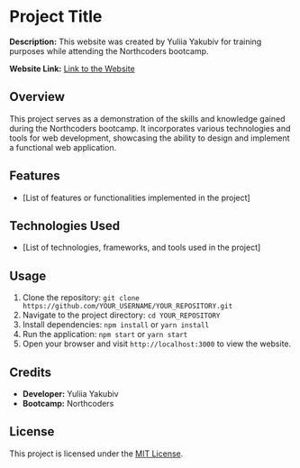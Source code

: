 # Project Title

**Description:** This website was created by Yuliia Yakubiv for training purposes while attending the Northcoders bootcamp.

**Website Link:** [Link to the Website](https://65ae17a9c25c860008a2ecdf--vermillion-malabi-12e687.netlify.app/)

## Overview

This project serves as a demonstration of the skills and knowledge gained during the Northcoders bootcamp. It incorporates various technologies and tools for web development, showcasing the ability to design and implement a functional web application.

## Features

- [List of features or functionalities implemented in the project]

## Technologies Used

- [List of technologies, frameworks, and tools used in the project]

## Usage

1. Clone the repository: `git clone https://github.com/YOUR_USERNAME/YOUR_REPOSITORY.git`
2. Navigate to the project directory: `cd YOUR_REPOSITORY`
3. Install dependencies: `npm install` or `yarn install`
4. Run the application: `npm start` or `yarn start`
5. Open your browser and visit `http://localhost:3000` to view the website.

## Credits

- **Developer:** Yuliia Yakubiv
- **Bootcamp:** Northcoders

## License

This project is licensed under the [MIT License](LICENSE).
